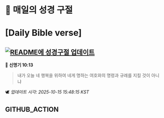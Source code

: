 # 🙏 매일의 성경 구절
# [Daily Bible verse]
## [![README에 성경구절 업데이트](https://github.com/DONGSUKA/first_test/actions/workflows/update-readme-bible.yml/badge.svg)](https://github.com/DONGSUKA/first_test/actions/workflows/update-readme-bible.yml)
<!-- START_BIBLE_VERSE -->
📖 **신명기 10:13**
> 내가 오늘 네 행복을 위하여 네게 명하는 여호와의 명령과 규례를 지킬 것이 아니냐

🕊️ _업데이트 시각: 2025-10-15 15:48:15 KST_
  <!-- END_BIBLE_VERSE -->
## GITHUB_ACTION
